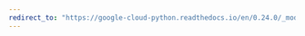 ```yaml
---
redirect_to: "https://google-cloud-python.readthedocs.io/en/0.24.0/_modules/google/cloud/resource_manager/project.html"
---
```

